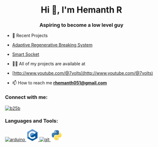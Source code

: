 <h1 align="center">Hi 👋, I'm Hemanth R</h1>
<h3 align="center">Aspiring to become a low level guy</h3>

- 🔭 Recent Projects
- [Adaptive Regenerative Breaking System](https://youtu.be/ZBO_7K5l-r8?si=-ev-dtK8ELYrq5O8)

- [Smart Socket](https://youtu.be/-yFZ3K2t-P4?si=bD-5nLW0MKQol73s)

- 👨‍💻 All of my projects are available at
- [http://www.youtube.com/@7volts](http://www.youtube.com/@7volts)

- 📫 How to reach me **rhemanth051@gmail.com**

<h3 align="left">Connect with me:</h3>
<p align="left">
<a href="https://linkedin.com/in/b25b" target="blank"><img align="center" src="https://raw.githubusercontent.com/rahuldkjain/github-profile-readme-generator/master/src/images/icons/Social/linked-in-alt.svg" alt="b25b" height="30" width="40" /></a>
</p>

<h3 align="left">Languages and Tools:</h3>
<p align="left"> <a href="https://www.arduino.cc/" target="_blank" rel="noreferrer"> <img src="https://cdn.worldvectorlogo.com/logos/arduino-1.svg" alt="arduino" width="40" height="40"/> </a> <a href="https://www.cprogramming.com/" target="_blank" rel="noreferrer"> <img src="https://raw.githubusercontent.com/devicons/devicon/master/icons/c/c-original.svg" alt="c" width="40" height="40"/> </a> <a href="https://git-scm.com/" target="_blank" rel="noreferrer"> <img src="https://www.vectorlogo.zone/logos/git-scm/git-scm-icon.svg" alt="git" width="40" height="40"/> </a> <a href="https://www.python.org" target="_blank" rel="noreferrer"> <img src="https://raw.githubusercontent.com/devicons/devicon/master/icons/python/python-original.svg" alt="python" width="40" height="40"/> </a> </p>
